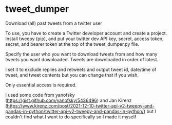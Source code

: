 # tweet_dumper
Download (all) past tweets from a twitter user

To use, you have to create a Twitter developer account and create a project. Install tweepy (pip), and put your twitter dev API key, secret, access token, secret, and bearer token at the top of the tweet_dumper.py file.

Specify the user who you want to download tweets from and how many tweets you want downloaded. Tweets are downloaded in order of latest.

I set it to exclude replies and retweets and output tweet id, date/time of tweet, and tweet contents but you can change that if you wish.

Only essential access is required.

I used some code from yanofsky (https://gist.github.com/yanofsky/5436496) and Jan Kirenz (https://www.kirenz.com/post/2021-12-10-twitter-api-v2-tweepy-and-pandas-in-python/twitter-api-v2-tweepy-and-pandas-in-python/) but I couldn't find what I want to do specifically so I made it myself
